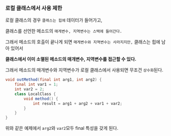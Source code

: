 ### 로컬 클래스에서 사용 제한

로컬 클래스의 경우 `클래스는 힙에` 데이터가 들어가고,

클래스를 선언한 메소드의 `매게변수, 지역변수는 스택에 들어간다.`

그래서 메소드의 호출이 끝나게 되면 `매게변수와 지역변수는 사라지지만,` 클래스는 힙에 남아 있어서

<strong>클래스에서 이미 소멸된 메소드의 매개변수, 지역변수를 접근할 수 있다.</strong>

그래서 메소드의 매개변수와 지역변수가 로컬 클래스에서 사용되면 무조건 `상수화`된다.

```java
void outMethod(final int arg1, int arg2) {
    final int var1 = 1;
    int var2 = 2;
    class LocalClass {
        void method() {
            int result = arg1 + arg2 + var1 + var2;
        }
    }
}
```

위와 같은 예제에서 `arg2`와 `var2`모두 final 특성을 갖게 된다.
